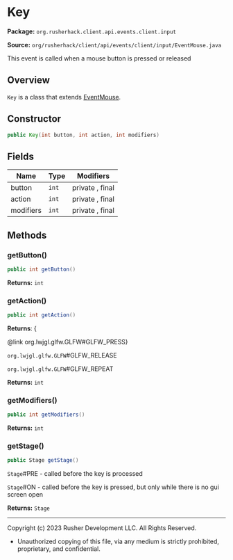 # Key

**Package:** `org.rusherhack.client.api.events.client.input`

**Source:** `org/rusherhack/client/api/events/client/input/EventMouse.java`

This event is called when a mouse button is pressed or released

## Overview

`Key` is a class that extends [EventMouse](EventMouse.md).

## Constructor

```java
public Key(int button, int action, int modifiers)
```

## Fields

| Name | Type | Modifiers |
|------|------|----------|
| button | `int` | private , final |
| action | `int` | private , final |
| modifiers | `int` | private , final |


## Methods

### getButton()

```java
public int getButton()
```

**Returns:** `int`

### getAction()

```java
public int getAction()
```

**Returns**: {

@link org.lwjgl.glfw.GLFW#GLFW_PRESS}



`org.lwjgl.glfw.GLFW`#GLFW_RELEASE



`org.lwjgl.glfw.GLFW`#GLFW_REPEAT

**Returns:** `int`

### getModifiers()

```java
public int getModifiers()
```

**Returns:** `int`

### getStage()

```java
public Stage getStage()
```

`Stage`#PRE - called before the key is processed



`Stage`#ON - called before the key is pressed, but only while there is no gui screen open

**Returns:** `Stage`

---

Copyright (c) 2023 Rusher Development LLC. All Rights Reserved.
* Unauthorized copying of this file, via any medium is strictly prohibited, proprietary, and confidential.
